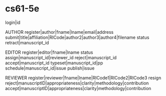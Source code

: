 # cs61-5e




login|id



AUTHOR
register|author|fname|lname|email|address
submit|title|affiliation|RICode|author2|author3|author4|filename
status
retract|manuscript_id


EDITOR
register|editor|fname|lname
status
assign|manuscript_id|reviewer_id
reject|manuscript_id
accept|manuscript_id
typeset|manuscript_id|pp
schedule|manuscript_id|issue
publish|issue


REVIEWER
register|reviewer|fname|lname|RICode1|RICode2|RICode3
resign
reject|manuscriptID|appropriateness|clarity|methodology|contribution
accept|manuscriptID|appropriateness|clarity|methodology|contribution



